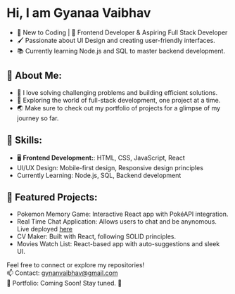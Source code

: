 # Hi, I am Gyanaa Vaibhav

- 🎉 New to Coding | 🌟 Frontend Developer & Aspiring Full Stack Developer
- 🖌️ Passionate about UI Design and creating user-friendly interfaces.
- 📚 Currently learning Node.js and SQL to master backend development.

## 🌟 About Me:
* 🧠 I love solving challenging problems and building efficient solutions.
* 🚀 Exploring the world of full-stack development, one project at a time.
* 🌏 Make sure to check out my portfolio of projects for a glimpse of my journey so far.

## 💼 Skills:
* 🖥️ **Frontend Development:**: HTML, CSS, JavaScript, React
* UI/UX Design: Mobile-first design, Responsive design principles
* Currently Learning: Node.js, SQL, Backend development

## 📂 Featured Projects:
* Pokemon Memory Game: Interactive React app with PokéAPI integration.
* Real Time Chat Application: Allows users to chat and be anynomous. Live deployed [here](www.gyanaavaibhav.in)
* CV Maker: Built with React, following SOLID principles.
* Movies Watch List: React-based app with auto-suggestions and sleek UI.

Feel free to connect or explore my repositories! <br>
📫 Contact: gynanvaibhav@gmail.com <br>
💼 Portfolio: Coming Soon! Stay tuned. 🚀
